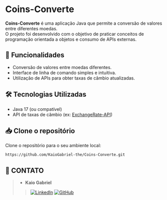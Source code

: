 # Coins-Converte

**Coins-Converte** é uma aplicação Java que permite a conversão de valores entre diferentes moedas.  
O projeto foi desenvolvido com o objetivo de praticar conceitos de programação orientada a objetos e consumo de APIs externas.

## 🚀 Funcionalidades

- Conversão de valores entre moedas diferentes.
- Interface de linha de comando simples e intuitiva.
- Utilização de APIs para obter taxas de câmbio atualizadas.

## 🛠️ Tecnologias Utilizadas

- Java 17 (ou compatível)
- API de taxas de câmbio (ex: [ExchangeRate-API](https://www.exchangerate-api.com/))

## 📥 Clone o repositório

Clone o repositório para o seu ambiente local:

```bash
https://github.com/KaioGabriel-the/Coins-Converte.git
```

## 📱 CONTATO
> * **Kaio Gabriel**
>> [![LinkedIn](https://img.shields.io/badge/linkedin-%239B59B6.svg?style=for-the-badge&logo=linkedin&logoColor=white)](https://www.linkedin.com/in/kaio-gabriel-de-sousa-carvalho-baa05b313/?utm_source=share&utm_campaign=share_via&utm_content=profile&utm_medium=android_app)
>> [![GitHub](https://img.shields.io/badge/GitHub-9B59B6?style=for-the-badge&logo=github&logoColor=white)](https://github.com/KaioGabriel-the)

